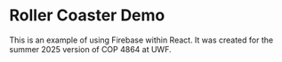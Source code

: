 # Roller Coaster Demo
This is an example of using Firebase within React. It was created for the summer 2025 version of COP 4864 at UWF.